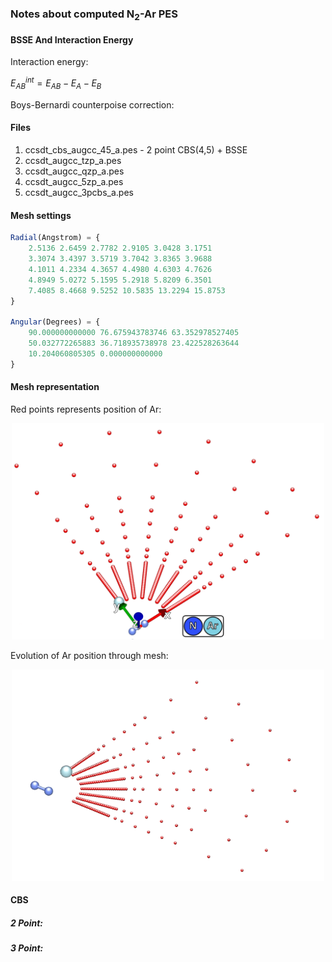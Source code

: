 ### Notes about computed N$_2$-Ar PES

#### BSSE And Interaction Energy

Interaction energy:

$E_{AB}^{int} = E_{AB}-E_A-E_B$

Boys-Bernardi counterpoise correction:  



#### Files
1) ccsdt_cbs_augcc_45_a.pes - 2 point CBS(4,5) + BSSE
2) ccsdt_augcc_tzp_a.pes
3) ccsdt_augcc_qzp_a.pes
4) ccsdt_augcc_5zp_a.pes
2) ccsdt_augcc_3pcbs_a.pes


#### Mesh settings

```javascript
Radial(Angstrom) = {
    2.5136 2.6459 2.7782 2.9105 3.0428 3.1751
    3.3074 3.4397 3.5719 3.7042 3.8365 3.9688 
    4.1011 4.2334 4.3657 4.4980 4.6303 4.7626 
    4.8949 5.0272 5.1595 5.2918 5.8209 6.3501 
    7.4085 8.4668 9.5252 10.5835 13.2294 15.8753
}

Angular(Degrees) = {
    90.000000000000 76.675943783746 63.352978527405 
    50.032772265883 36.718935738978 23.422528263644
    10.204060805305 0.000000000000
}
```

#### Mesh representation

Red points represents position of Ar:
<p align="center">
<img src="pes_points.png" width="500">
</p>

Evolution of Ar position through mesh:
<p align="center">
<img src="path.gif" width="500">
</p>

#### CBS

##### 2 Point:

##### 3 Point:

